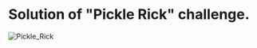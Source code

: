# Solution of "Pickle Rick" challenge.


![Pickle_Rick](https://github.com/root-ji218at/tryhackme.com/blob/master/Pickle%20Rick/pictures/profile_pic.png)
